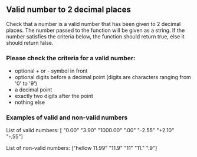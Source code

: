 ## Valid number to 2 decimal places

Check that a number is a valid number that has been given to 2 decimal places. The number passed to the function will be given as a string. If the number satisfies the criteria below, the function should return true, else it should return false.

### Please check the criteria for a valid number:

- optional + or - symbol in front
- optional digits before a decimal point (digits are characters ranging from '0' to '9')
- a decimal point
- exactly two digits after the point
- nothing else

### Examples of valid and non-valid numbers

List of valid numbers: [ "0.00" "3.90" "1000.00" ".00" "-2.55" "+2.10" "-.55"]

List of non-valid numbers: ["hellow 11.99" "11.9" "11" "11." ".9"]